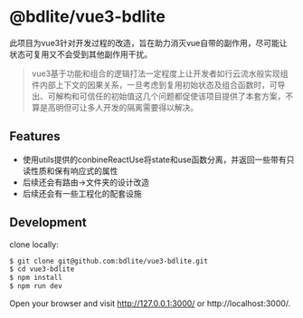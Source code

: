 # @bdlite/vue3-bdlite

此项目为vue3针对开发过程的改造，旨在助力消灭vue自带的副作用，尽可能让状态可复用又不会受到其他副作用干扰。

>vue3基于功能和组合的逻辑打法一定程度上让开发者如行云流水般实现组件内部上下文的因果关系，一旦考虑到复用初始状态及组合函数时，可导出、可解构和可信任的初始值这几个问题都促使该项目提供了本套方案，不算是高明但可让多人开发的隔离需要得以解决。


## Features

- 使用utils提供的conbineReactUse将state和use函数分离，并返回一些带有只读性质和保有响应式的属性
- 后续还会有路由->文件夹的设计改造
- 后续还会有一些工程化的配套设施

## Development

clone locally:

```bash
$ git clone git@github.com:bdlite/vue3-bdlite.git
$ cd vue3-bdlite
$ npm install
$ npm run dev
```

Open your browser and visit http://127.0.0.1:3000/ or http://localhost:3000/.